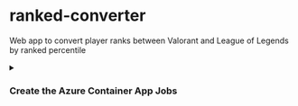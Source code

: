 # ranked-converter

Web app to convert player ranks between Valorant and League of Legends by ranked percentile

<details><summary><h3>Create the Azure Container App Jobs</h3></summary>

This will allow the data gathering containers to run on a weekly schedule, keeping the ranked data up to date.

Create resource group:

<code>az group create --name "ranked-converter-rg" --location "eastus"</code>

Create container app environment:

<code>az containerapp env create --name "ranked-converter-env" --resource-group "ranked-converter-rg" --location "eastus"</code>



Create container app job for League data:

<code>az containerapp job create --name "league-job" --resource-group "ranked-converter-rg" --environment "ranked-converter-env" --trigger-type "Schedule" --replica-timeout 200 --replica-retry-limit 1 --replica-completion-count 1 --parallelism 1 --image "stuartmolnar/league-rank-converter:latest" --cpu "0.25" --memory "0.5Gi" --cron-expression "0 0 * * 3" --env-vars SUPABASE_URL="https://frhaablrjokjfjszifpj.supabase.co" SUPABASE_SERVICE_KEY="service key"</code>

Create container app job for Valorant data:

<code>az containerapp job create --name "valorant-job" --resource-group "ranked-converter-rg" --environment "ranked-converter-env" --trigger-type "Schedule" --replica-timeout 200 --replica-retry-limit 1 --replica-completion-count 1 --parallelism 1 --image "stuartmolnar/valorant-rank-converter:latest" --cpu "0.25" --memory "0.5Gi" --cron-expression "0 0 * * 3" --env-vars SUPABASE_URL="https://frhaablrjokjfjszifpj.supabase.co" SUPABASE_SERVICE_KEY="service key"</code>

</details>
